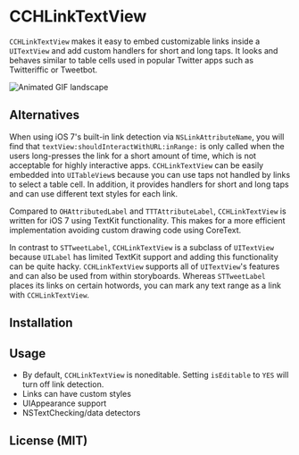 CCHLinkTextView
===============

`CCHLinkTextView` makes it easy to embed customizable links inside a `UITextView` and add custom handlers for short and long taps. It looks and behaves similar to table cells used in popular Twitter apps such as Twitteriffic or Tweetbot.

![Animated GIF landscape]()

## Alternatives

When using iOS 7's built-in link detection via `NSLinkAttributeName`, you will find that `textView:shouldInteractWithURL:inRange:` is only called when the users long-presses the link for a short amount of time, which is not acceptable for highly interactive apps. `CCHLinkTextView` can be easily embedded into `UITableView`s because you can use taps not handled by links to select a table cell. In addition, it provides handlers for short and long taps and can use different text styles for each link.

Compared to `OHAttributedLabel` and `TTTAttributeLabel`, `CCHLinkTextView` is written for iOS 7 using TextKit functionality. This makes for a more efficient implementation avoiding custom drawing code using CoreText. 

In contrast to `STTweetLabel`, `CCHLinkTextView` is a subclass of `UITextView` because `UILabel` has limited TextKit support and adding this functionality can be quite hacky. `CCHLinkTextView` supports all of `UITextView`'s features and can also be used from within storyboards. Whereas `STTweetLabel` places its links on certain hotwords, you can mark any text range as a link with `CCHLinkTextView`. 

## Installation

## Usage

- By default, `CCHLinkTextView` is noneditable. Setting `isEditable` to `YES` will turn off link detection.
- Links can have custom styles 
- UIAppearance support
- NSTextChecking/data detectors

## License (MIT)
